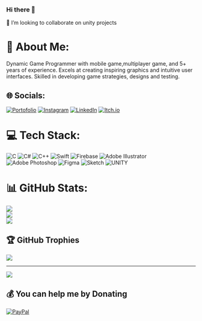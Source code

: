### Hi there 👋

<!--
**winnerinsanjaya/winnerinsanjaya** is a ✨ _special_ ✨ repository because its `README.md` (this file) appears on your GitHub profile.

Here are some ideas to get you started:

- 🔭 I’m currently working on ...
- 🌱 I’m currently learning ...
- 👯 I’m looking to collaborate on ...
- 🤔 I’m looking for help with ...
- 💬 Ask me about ...
- 📫 How to reach me: ...
- 😄 Pronouns: ...
- ⚡ Fun fact: ...
-->
👯 I’m looking to collaborate on unity projects
# 💫 About Me:
Dynamic Game Programmer with mobile game,multiplayer game, and 5+ years of experience. Excels at creating inspiring graphics and intuitive user interfaces. Skilled in developing game strategies, designs and testing.


## 🌐 Socials:
[![Portofolio](https://img.shields.io/badge/Portofolio_Website-%23000000.svg?logo=Safari&logoColor=white)](https://winnerinsanjaya1.wixsite.com/portofolio) [![Instagram](https://img.shields.io/badge/Instagram-%23E4405F.svg?logo=Instagram&logoColor=white)](https://instagram.com/wnnrnsnjy) [![LinkedIn](https://img.shields.io/badge/LinkedIn-%230077B5.svg?logo=linkedin&logoColor=white)](https://linkedin.com/in/winnerinsanjaya) [![Itch.io](https://img.shields.io/badge/Itch.io-%23E60023.svg?logo=itch.io&logoColor=white)](https://linkedin.com/in/winnerinsanjaya)

# 💻 Tech Stack:
![C](https://img.shields.io/badge/c-%2300599C.svg?style=for-the-badge&logo=c&logoColor=white) ![C#](https://img.shields.io/badge/c%23-%23239120.svg?style=for-the-badge&logo=c-sharp&logoColor=white) ![C++](https://img.shields.io/badge/c++-%2300599C.svg?style=for-the-badge&logo=c%2B%2B&logoColor=white) ![Swift](https://img.shields.io/badge/swift-F54A2A?style=for-the-badge&logo=swift&logoColor=white) ![Firebase](https://img.shields.io/badge/firebase-%23039BE5.svg?style=for-the-badge&logo=firebase) ![Adobe Illustrator](https://img.shields.io/badge/adobeillustrator-%23FF9A00.svg?style=for-the-badge&logo=adobeillustrator&logoColor=white) ![Adobe Photoshop](https://img.shields.io/badge/adobephotoshop-%2331A8FF.svg?style=for-the-badge&logo=adobephotoshop&logoColor=white) 	![Figma](https://img.shields.io/badge/figma-%23F24E1E.svg?style=for-the-badge&logo=figma&logoColor=white) ![Sketch](https://img.shields.io/badge/Sketch-FFB387?style=for-the-badge&logo=sketch&logoColor=black) ![UNITY](https://img.shields.io/badge/Unity-%2320232a.svg?style=for-the-badge&logo=unity&logoColor=white)
# 📊 GitHub Stats:
![](https://github-readme-stats.vercel.app/api?username=winnerinsanjaya&theme=tokyonight&hide_border=true&include_all_commits=false&count_private=false)<br/>
![](https://github-readme-streak-stats.herokuapp.com/?user=winnerinsanjaya&theme=tokyonight&hide_border=true)<br/>
![](https://github-readme-stats.vercel.app/api/top-langs/?username=winnerinsanjaya&theme=tokyonight&hide_border=true&include_all_commits=false&count_private=false&layout=compact)

## 🏆 GitHub Trophies
![](https://github-profile-trophy.vercel.app/?username=winnerinsanjaya&theme=discord&no-frame=false&no-bg=true&margin-w=4)

---
[![](https://visitcount.itsvg.in/api?id=winnerinsanjaya&icon=0&color=0)](https://visitcount.itsvg.in)

  ## 💰 You can help me by Donating
  [![PayPal](https://img.shields.io/badge/PayPal-00457C?style=for-the-badge&logo=paypal&logoColor=white)](https://paypal.me/winnerinsanjaya) 
